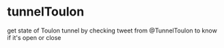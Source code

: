 # tunnelToulon
get state of Toulon tunnel by checking tweet from @TunnelToulon to know if it's open or close 
